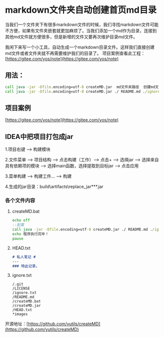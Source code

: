 # markdown文件夹自动创建首页md目录

当我们一个文件夹下有很多markdown文件的时候，我们寻找markdown文件可能不方便，如果有文件夹嵌套就更加麻烦了。当我们添加一个md作为目录，连接到其他md文件就方便很多，但是新增的文件又要再次维护目录md文件。

我闲下来写一个小工具，自动生成一个markdown目录文件。这样我们直接创建md文件或者文件夹就不再需要维护我们的目录了。
项目案例查看此工程：[https://gitee.com/yos/note](https://gitee.com/yos/note)

## 用法：

```bat
call java -jar -Dfile.encoding=utf-8 createMD.jar  md文件夹路径  创建md文件名称  忽略列表文件  文件头内容  文件尾内容
call java -jar -Dfile.encoding=utf-8 createMD.jar ./ README.md ./ignore.txt ./HEAD.txt
```

## 项目案例

[https://gitee.com/yos/note](https://gitee.com/yos/note)

## IDEA中把项目打包成jar

  1.项目右键 ——> 构建模块

  2.文件菜单 ——> 项目结构 ——> 点击构建（工作）——> 点击+ ——> 选择jar ——> 选择来自具有依赖项的模块 ——> 选择main函数，选择提取到目标jar --> 点击应用

  3.菜单构建 ——> 构建工件... ——> 构建
  
  4.生成的jar目录：build\artifacts\replace_jar\***.jar

### 各个文件内容
 1. createMD.bat
    ```bat
    echo off
    ::配置
    call java -jar -Dfile.encoding=utf-8 createMD.jar ./ README.md ./ignore.txt ./HEAD.txt
    echo 程序执行完毕！
    pause
    ```

 2. HEAD.txt
    ```markdown
    # 私人笔记 #
    ---
    ### 特此记录。
    ```

 3. ignore.txt
    ```ignorelang
    /.git
    /LICENSE
    /ignore.txt
    /README.md
    /createMD.bat
    /createMD.jar
    /HEAD.txt
    *images
    ```
    
开源地址：[https://github.com/yutils/createMD](https://github.com/yutils/createMD)
